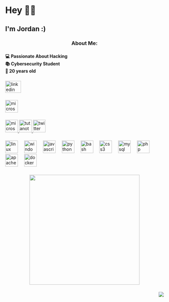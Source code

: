 <h1 align="left">Hey 👋🏻</h1>

###

<h2 align="left">I'm Jordan :)</h2>

###

<h3 align="center">About Me:</h3>

###

<h4 align="left">💻 Passionate About Hacking<br>📚 Cybersecurity Student<br>🎯 20 years old</h4>

###

<div align="left">
  <a href="https://www.linkedin.com/in/jordanmacia/" target="_blank">
    <img src="https://raw.githubusercontent.com/maurodesouza/profile-readme-generator/master/src/assets/icons/social/linkedin/default.svg" width="50" height="38" alt="linkedin logo"  />
  </a>
</div>

###

<div align="left">
  <a href="mailto:jordanmacia@protonmail.com" target="_blank">
    <img src="https://img.shields.io/static/v1?message=jordanmacia@protonmail.com&logo=microsoft-outlook&label=&color=222222&logoColor=white&labelColor=&style=for-the-badge" height="40" alt="microsoft-outlook logo"  />
  </a>
</div>

###

<div align="left">
  <a href="https://jord4n.pro/" target="_blank">
    <img src="https://img.shields.io/static/v1?message=Portfolio&logo=microsoft-outlook&label=&color=CE3235&logoColor=white&labelColor=&style=for-the-badge" height="40" alt="microsoft-outlook logo"  />
  </a>
  <a href="https://hacking-notes.jord4n.pro/" target="_blank">
    <img src="https://img.shields.io/static/v1?message=Hacking%20Notes%20Jordan&logo=tutanota&label=&color=ff5259&logoColor=white&labelColor=&style=for-the-badge" height="40" alt="tutanota logo"  />
  </a>
  <a href="https://app.hackthebox.com/profile/1345367" target="_blank">
    <img src="https://img.shields.io/static/v1?message=HackTheBox&logo=twitter&label=&color=9fef00&logoColor=white&labelColor=&style=for-the-badge" height="40" alt="twitter logo"  />
  </a>
</div>

###

<div align="left">
  <img src="https://cdn.jsdelivr.net/gh/devicons/devicon/icons/linux/linux-original.svg" height="40" alt="linux logo"  />
  <img width="12" />
  <img src="https://cdn.jsdelivr.net/gh/devicons/devicon/icons/windows8/windows8-original.svg" height="40" alt="windows8 logo"  />
  <img width="12" />
  <img src="https://cdn.jsdelivr.net/gh/devicons/devicon/icons/javascript/javascript-plain.svg" height="40" alt="javascript logo"  />
  <img width="12" />
  <img src="https://cdn.jsdelivr.net/gh/devicons/devicon/icons/python/python-original.svg" height="40" alt="python logo"  />
  <img width="12" />
  <img src="https://cdn.jsdelivr.net/gh/devicons/devicon/icons/bash/bash-original.svg" height="40" alt="bash logo"  />
  <img width="12" />
  <img src="https://cdn.jsdelivr.net/gh/devicons/devicon/icons/css3/css3-original.svg" height="40" alt="css3 logo"  />
  <img width="12" />
  <img src="https://cdn.jsdelivr.net/gh/devicons/devicon/icons/mysql/mysql-original.svg" height="40" alt="mysql logo"  />
  <img width="12" />
  <img src="https://cdn.jsdelivr.net/gh/devicons/devicon/icons/php/php-original.svg" height="40" alt="php logo"  />
  <img width="12" />
  <img src="https://cdn.jsdelivr.net/gh/devicons/devicon/icons/apache/apache-original.svg" height="40" alt="apache logo"  />
  <img width="12" />
  <img src="https://cdn.jsdelivr.net/gh/devicons/devicon/icons/docker/docker-original.svg" height="40" alt="docker logo"  />
</div>

###

<div align="center">
  <img height="350" src="https://hacking-notes.jord4n.pro/~gitbook/image?url=https%3A%2F%2F3892280740-files.gitbook.io%2F%7E%2Ffiles%2Fv0%2Fb%2Fgitbook-x-prod.appspot.com%2Fo%2Fspaces%252FOeqybfPyWliD6m1hbKa3%252Fuploads%252FAuMJoiR4ncrnVvDIFkkf%252Fhack.gif%3Falt%3Dmedia%26token%3D55dbc921-4504-4c43-a506-91740ac67a8d&width=400&dpr=3&quality=100&sign=317a70e5&sv=2"  />
</div>

###

<img align="right" src="https://profile-counter.glitch.me/jordanmacia/count.svg?"  />

###
